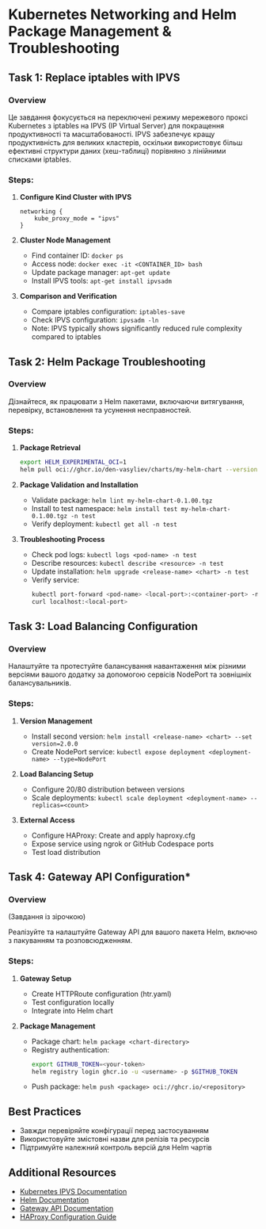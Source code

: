# Kubernetes Networking and Helm Package Management & Troubleshooting

## Task 1: Replace iptables with IPVS

### Overview
Це завдання фокусується на переключені режиму мережевого проксі Kubernetes з iptables на IPVS (IP Virtual Server) для покращення продуктивності та масштабованості. IPVS забезпечує кращу продуктивність для великих кластерів, оскільки використовує більш ефективні структури даних (хеш-таблиці) порівняно з лінійними списками iptables.

### Steps:
1. **Configure Kind Cluster with IPVS**
   ```hcl
   networking {
       kube_proxy_mode = "ipvs"
   }
   ```

2. **Cluster Node Management**
   - Find container ID: `docker ps`
   - Access node: `docker exec -it <CONTAINER_ID> bash`
   - Update package manager: `apt-get update`
   - Install IPVS tools: `apt-get install ipvsadm`

3. **Comparison and Verification**
   - Compare iptables configuration: `iptables-save`
   - Check IPVS configuration: `ipvsadm -ln`
   - Note: IPVS typically shows significantly reduced rule complexity compared to iptables

## Task 2: Helm Package Troubleshooting

### Overview
Дізнайтеся, як працювати з Helm пакетами, включаючи витягування, перевірку, встановлення та усунення несправностей.

### Steps:
1. **Package Retrieval**
   ```bash
   export HELM_EXPERIMENTAL_OCI=1
   helm pull oci://ghcr.io/den-vasyliev/charts/my-helm-chart --version 0.1.00
   ```

2. **Package Validation and Installation**
   - Validate package: `helm lint my-helm-chart-0.1.00.tgz`
   - Install to test namespace: `helm install test my-helm-chart-0.1.00.tgz -n test`
   - Verify deployment: `kubectl get all -n test`

3. **Troubleshooting Process**
   - Check pod logs: `kubectl logs <pod-name> -n test`
   - Describe resources: `kubectl describe <resource> -n test`
   - Update installation: `helm upgrade <release-name> <chart> -n test`
   - Verify service: 
     ```bash
     kubectl port-forward <pod-name> <local-port>:<container-port> -n test
     curl localhost:<local-port>
     ```

## Task 3: Load Balancing Configuration

### Overview
Налаштуйте та протестуйте балансування навантаження між різними версіями вашого додатку за допомогою сервісів NodePort та зовнішніх балансувальників.

### Steps:
1. **Version Management**
   - Install second version: `helm install <release-name> <chart> --set version=2.0.0`
   - Create NodePort service: `kubectl expose deployment <deployment-name> --type=NodePort`

2. **Load Balancing Setup**
   - Configure 20/80 distribution between versions
   - Scale deployments: `kubectl scale deployment <deployment-name> --replicas=<count>`

3. **External Access**
   - Configure HAProxy: Create and apply haproxy.cfg
   - Expose service using ngrok or GitHub Codespace ports
   - Test load distribution

## Task 4: Gateway API Configuration*

### Overview
(Завдання із зірочкою)

Реалізуйте та налаштуйте Gateway API  для вашого пакета Helm, включно з пакуванням та розповсюдженням.

### Steps:
1. **Gateway Setup**
   - Create HTTPRoute configuration (htr.yaml)
   - Test configuration locally
   - Integrate into Helm chart

2. **Package Management**
   - Package chart: `helm package <chart-directory>`
   - Registry authentication: 
     ```bash
     export GITHUB_TOKEN=<your-token>
     helm registry login ghcr.io -u <username> -p $GITHUB_TOKEN
     ```
   - Push package: `helm push <package> oci://ghcr.io/<repository>`

## Best Practices
- Завжди перевіряйте конфігурації перед застосуванням
- Використовуйте змістовні назви для релізів та ресурсів
- Підтримуйте належний контроль версій для Helm чартів

## Additional Resources
- [Kubernetes IPVS Documentation](https://kubernetes.io/docs/concepts/services-networking/service/#proxy-mode-ipvs)
- [Helm Documentation](https://helm.sh/docs/)
- [Gateway API Documentation](https://gateway-api.sigs.k8s.io/)
- [HAProxy Configuration Guide](http://www.haproxy.org/#docs)